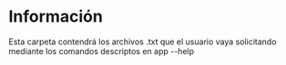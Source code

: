 # Información

Esta carpeta contendrá los archivos .txt que el usuario vaya solicitando mediante los comandos descriptos en app --help
